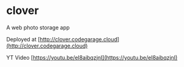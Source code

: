 # clover
A web photo storage app

Deployed at [http://clover.codegarage.cloud](http://clover.codegarage.cloud)

YT Video
[https://youtu.be/eI8aibqzjnI](https://youtu.be/eI8aibqzjnI)